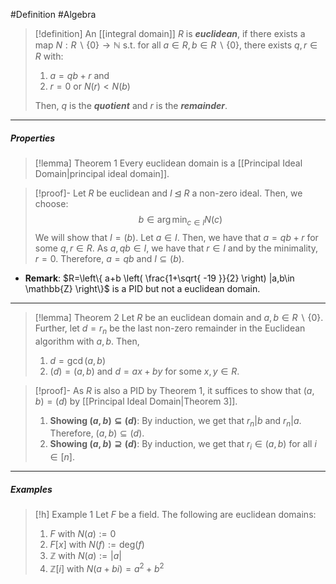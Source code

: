 #Definition #Algebra
> [!definition]
> An [[integral domain]] $R$ is ***euclidean***, if there exists a map $N:R \backslash \{ 0 \}\to \mathbb{N}$ s.t. for all $a\in R,b\in R\backslash\{ 0 \}$, there exists $q,r\in R$ with:
> 1. $a=qb+r$ and 
> 2. $r=0$ or $N(r)<N(b)$
> 
> Then, $q$ is the ***quotient*** and $r$ is the ***remainder***.
---
##### Properties
> [!lemma] Theorem 1
> Every euclidean domain is a [[Principal Ideal Domain|principal ideal domain]].

> [!proof]-
> Let $R$ be euclidean and $I\unlhd R$ a non-zero ideal. Then, we choose: $$b\in\arg\min_{c\in I} N(c) $$We will show that $I=(b)$. Let $a\in I$. Then, we have that $a=qb+r$ for some $q,r\in R$. As $a,qb\in I$, we have that $r\in I$ and by the minimality, $r=0$. Therefore, $a=qb$ and $I\subseteq(b)$.

- **Remark**: $R=\left\{  a+b \left( \frac{1+\sqrt{ -19 }}{2} \right) |a,b\in \mathbb{Z} \right\}$ is a PID but not a euclidean domain.
---
> [!lemma] Theorem 2
> Let $R$ be an euclidean domain and $a,b\in R \backslash\{ 0 \}$. Further, let $d=r_{n}$ be the last non-zero remainder in the Euclidean algorithm with $a,b$. Then, 
> 1. $d=\gcd(a,b)$
> 2. $(d)=(a,b)$ and $d=ax+by$ for some $x,y\in R$.

> [!proof]-
> As $R$ is also a PID by Theorem 1, it suffices to show that $(a,b)=(d)$ by [[Principal Ideal Domain|Theorem 3]].
> 1. **Showing $(a,b)\subseteq (d)$**: By induction, we get that $r_{n}|b$ and $r_{n}|a$. Therefore, $(a,b)\subseteq(d)$.
> 2.  **Showing $(a,b)\supseteq (d)$**: By induction, we get that $r_{i}\in (a,b)$ for all $i\in [n]$.
> 
---
##### Examples
> [!h] Example 1
> Let $F$ be a field. The following are euclidean domains:
> 1. $F$ with $N(a):=0$
> 2. $F[x]$ with $N(f):=\text{deg}(f)$
> 3. $\mathbb{Z}$ with $N(a):=\left| a \right|$
> 4. $\mathbb{Z}[i]$ with $N(a+bi)=a^{2}+b ^{2}$
